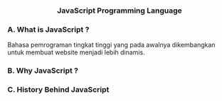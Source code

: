 <h3 align="center">JavaScript Programming Language</h3>

### A. What is JavaScript ?
Bahasa pemrograman tingkat tinggi yang pada awalnya dikembangkan untuk membuat website menjadi lebih dinamis.
### B. Why JavaScript ?
### C. History Behind JavaScript
